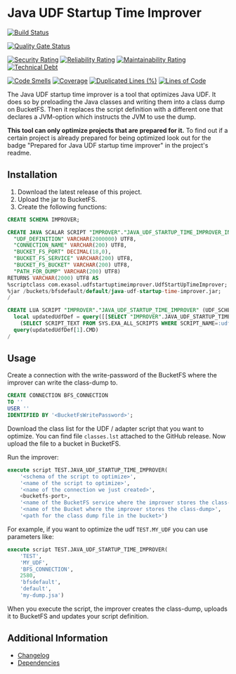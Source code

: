 # Java UDF Startup Time Improver

[![Build Status](https://github.com/exasol/java-udf-startup-time-improver/actions/workflows/ci-build.yml/badge.svg)](https://github.com/exasol/java-udf-startup-time-improver/actions/workflows/ci-build.yml)

[![Quality Gate Status](https://sonarcloud.io/api/project_badges/measure?project=com.exasol%3Ajava-udf-startup-time-improver&metric=alert_status)](https://sonarcloud.io/dashboard?id=com.exasol%3Ajava-udf-startup-time-improver)

[![Security Rating](https://sonarcloud.io/api/project_badges/measure?project=com.exasol%3Ajava-udf-startup-time-improver&metric=security_rating)](https://sonarcloud.io/dashboard?id=com.exasol%3Ajava-udf-startup-time-improver)
[![Reliability Rating](https://sonarcloud.io/api/project_badges/measure?project=com.exasol%3Ajava-udf-startup-time-improver&metric=reliability_rating)](https://sonarcloud.io/dashboard?id=com.exasol%3Ajava-udf-startup-time-improver)
[![Maintainability Rating](https://sonarcloud.io/api/project_badges/measure?project=com.exasol%3Ajava-udf-startup-time-improver&metric=sqale_rating)](https://sonarcloud.io/dashboard?id=com.exasol%3Ajava-udf-startup-time-improver)
[![Technical Debt](https://sonarcloud.io/api/project_badges/measure?project=com.exasol%3Ajava-udf-startup-time-improver&metric=sqale_index)](https://sonarcloud.io/dashboard?id=com.exasol%3Ajava-udf-startup-time-improver)

[![Code Smells](https://sonarcloud.io/api/project_badges/measure?project=com.exasol%3Ajava-udf-startup-time-improver&metric=code_smells)](https://sonarcloud.io/dashboard?id=com.exasol%3Ajava-udf-startup-time-improver)
[![Coverage](https://sonarcloud.io/api/project_badges/measure?project=com.exasol%3Ajava-udf-startup-time-improver&metric=coverage)](https://sonarcloud.io/dashboard?id=com.exasol%3Ajava-udf-startup-time-improver)
[![Duplicated Lines (%)](https://sonarcloud.io/api/project_badges/measure?project=com.exasol%3Ajava-udf-startup-time-improver&metric=duplicated_lines_density)](https://sonarcloud.io/dashboard?id=com.exasol%3Ajava-udf-startup-time-improver)
[![Lines of Code](https://sonarcloud.io/api/project_badges/measure?project=com.exasol%3Ajava-udf-startup-time-improver&metric=ncloc)](https://sonarcloud.io/dashboard?id=com.exasol%3Ajava-udf-startup-time-improver)

The Java UDF startup time improver is a tool that optimizes Java UDF. It does so by preloading the Java classes and writing them into a class dump on BucketFS. Then it replaces the script definition with a different one that declares a JVM-option which instructs the JVM to use the dump.

**This tool can only optimize projects that are prepared for it.** To find out if a certain project is already prepared for being optimized look out for the badge "Prepared for Java UDF startup time improver" in the project's readme.

## Installation

1. Download the latest release of this project.
2. Upload the jar to BucketFS.
3. Create the following functions:

  ```sql
  CREATE SCHEMA IMPROVER; 
  
  CREATE JAVA SCALAR SCRIPT "IMPROVER"."JAVA_UDF_STARTUP_TIME_IMPROVER_INT" (
    "UDF_DEFINITION" VARCHAR(2000000) UTF8, 
    "CONNECTION_NAME" VARCHAR(200) UTF8, 
    "BUCKET_FS_PORT" DECIMAL(18,0), 
    "BUCKET_FS_SERVICE" VARCHAR(200) UTF8, 
    "BUCKET_FS_BUCKET" VARCHAR(200) UTF8, 
    "PATH_FOR_DUMP" VARCHAR(200) UTF8)
  RETURNS VARCHAR(2000) UTF8 AS
  %scriptclass com.exasol.udfstartuptimeimprover.UdfStartUpTimeImprover;
  %jar /buckets/bfsdefault/default/java-udf-startup-time-improver.jar;
  /
  
  CREATE LUA SCRIPT "IMPROVER"."JAVA_UDF_STARTUP_TIME_IMPROVER" (UDF_SCHEMA,UDF_NAME,CONNECTION_NAME,BUCKET_FS_PORT,BUCKET_FS_SERVICE,BUCKET_FS_BUCKET,PATH_FOR_DUMP) RETURNS ROWCOUNT AS
    local updatedUdfDef = query([[SELECT "IMPROVER".JAVA_UDF_STARTUP_TIME_IMPROVER_INT(
      (SELECT SCRIPT_TEXT FROM SYS.EXA_ALL_SCRIPTS WHERE SCRIPT_NAME=:udfName AND SCRIPT_SCHEMA=:udfSchema),:connection, :bfsPort, :bfsService, :bfsBucket, :pathForDump) AS CMD]], { udfName = UDF_NAME, udfSchema = UDF_SCHEMA, connection = CONNECTION_NAME, bfsPort = BUCKET_FS_PORT, bfsService = BUCKET_FS_SERVICE, bfsBucket = BUCKET_FS_BUCKET, pathForDump = PATH_FOR_DUMP })
    query(updatedUdfDef[1].CMD)
  /
  ```

## Usage

Create a connection with the write-password of the BucketFS where the improver can write the class-dump to.

```sql
CREATE CONNECTION BFS_CONNECTION
TO ''
USER ''
IDENTIFIED BY '<BucketFsWritePassword>';
```

Download the class list for the UDF / adapter script that you want to optimize. You can find file `classes.lst` attached to the GitHub release. Now upload the file to a bucket in BucketFS.

Run the improver:

```sql
execute script TEST.JAVA_UDF_STARTUP_TIME_IMPROVER(
    '<schema of the script to optimize>', 
    '<name of the script to optimize>',  
    '<name of the connection we just created>', 
    <bucketfs-port>, 
    '<name of the BucketFS service where the improver stores the class-dump>', 
    '<name of the Bucket where the improver stores the class-dump>', 
    '<path for the class dump file in the bucket>')
```

For example, if you want to optimize the udf `TEST.MY_UDF` you can use parameters like:

```sql
execute script TEST.JAVA_UDF_STARTUP_TIME_IMPROVER(
    'TEST', 
    'MY_UDF', 
    'BFS_CONNECTION', 
    2580, 
    'bfsdefault', 
    'default', 
    'my-dump.jsa')
```

When you execute the script, the improver creates the class-dump, uploads it to BucketFS and updates your script definition.

## Additional Information

* [Changelog](doc/changes/changelog.md)
* [Dependencies](dependencies.md)
